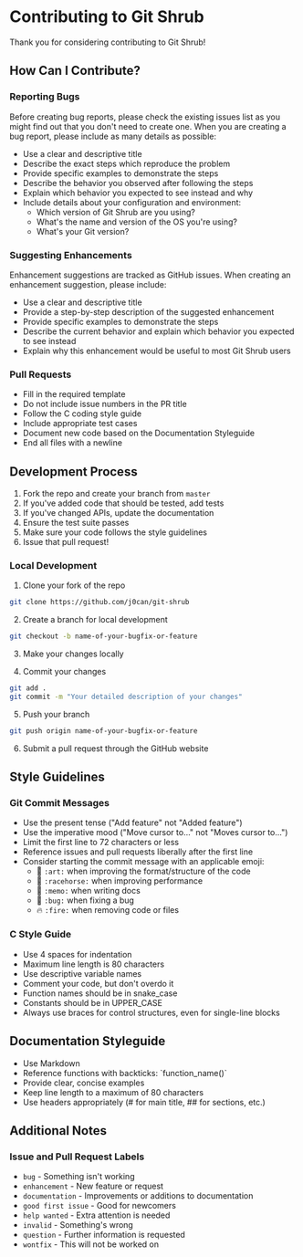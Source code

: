 # Contributing to Git Shrub

Thank you for considering contributing to Git Shrub!

## How Can I Contribute?

### Reporting Bugs

Before creating bug reports, please check the existing issues list as you might find out that you don't need to create one. When you are creating a bug report, please include as many details as possible:

* Use a clear and descriptive title
* Describe the exact steps which reproduce the problem
* Provide specific examples to demonstrate the steps
* Describe the behavior you observed after following the steps
* Explain which behavior you expected to see instead and why
* Include details about your configuration and environment:
  * Which version of Git Shrub are you using?
  * What's the name and version of the OS you're using?
  * What's your Git version?

### Suggesting Enhancements

Enhancement suggestions are tracked as GitHub issues. When creating an enhancement suggestion, please include:

* Use a clear and descriptive title
* Provide a step-by-step description of the suggested enhancement
* Provide specific examples to demonstrate the steps
* Describe the current behavior and explain which behavior you expected to see instead
* Explain why this enhancement would be useful to most Git Shrub users

### Pull Requests

* Fill in the required template
* Do not include issue numbers in the PR title
* Follow the C coding style guide
* Include appropriate test cases
* Document new code based on the Documentation Styleguide
* End all files with a newline

## Development Process

1. Fork the repo and create your branch from `master`
2. If you've added code that should be tested, add tests
3. If you've changed APIs, update the documentation
4. Ensure the test suite passes
5. Make sure your code follows the style guidelines
6. Issue that pull request!

### Local Development

1. Clone your fork of the repo
```bash
git clone https://github.com/j0can/git-shrub
```

2. Create a branch for local development
```bash
git checkout -b name-of-your-bugfix-or-feature
```

3. Make your changes locally

4. Commit your changes
```bash
git add .
git commit -m "Your detailed description of your changes"
```

5. Push your branch
```bash
git push origin name-of-your-bugfix-or-feature
```

6. Submit a pull request through the GitHub website

## Style Guidelines

### Git Commit Messages

* Use the present tense ("Add feature" not "Added feature")
* Use the imperative mood ("Move cursor to..." not "Moves cursor to...")
* Limit the first line to 72 characters or less
* Reference issues and pull requests liberally after the first line
* Consider starting the commit message with an applicable emoji:
    * 🎨 `:art:` when improving the format/structure of the code
    * 🐎 `:racehorse:` when improving performance
    * 📝 `:memo:` when writing docs
    * 🐛 `:bug:` when fixing a bug
    * 🔥 `:fire:` when removing code or files

### C Style Guide

* Use 4 spaces for indentation
* Maximum line length is 80 characters
* Use descriptive variable names
* Comment your code, but don't overdo it
* Function names should be in snake_case
* Constants should be in UPPER_CASE
* Always use braces for control structures, even for single-line blocks

## Documentation Styleguide

* Use Markdown
* Reference functions with backticks: \`function_name()\`
* Provide clear, concise examples
* Keep line length to a maximum of 80 characters
* Use headers appropriately (# for main title, ## for sections, etc.)

## Additional Notes

### Issue and Pull Request Labels

* `bug` - Something isn't working
* `enhancement` - New feature or request
* `documentation` - Improvements or additions to documentation
* `good first issue` - Good for newcomers
* `help wanted` - Extra attention is needed
* `invalid` - Something's wrong
* `question` - Further information is requested
* `wontfix` - This will not be worked on 